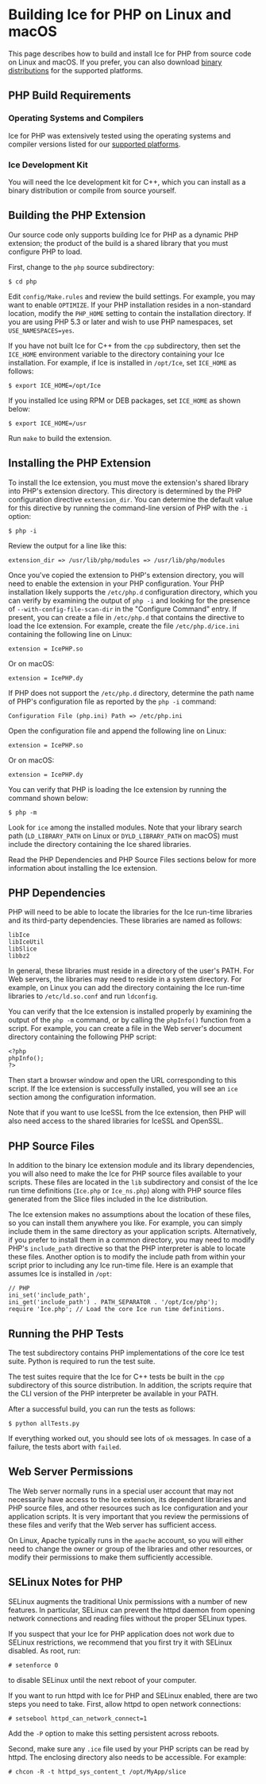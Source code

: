 # Building Ice for PHP on Linux and macOS

This page describes how to build and install Ice for PHP from source code on
Linux and macOS. If you prefer, you can also download [binary distributions][1]
for the supported platforms.

## PHP Build Requirements

### Operating Systems and Compilers

Ice for PHP was extensively tested using the operating systems and compiler
versions listed for our [supported platforms][2].

### Ice Development Kit

You will need the Ice development kit for C++, which you can install as a binary
distribution or compile from source yourself.

## Building the PHP Extension

Our source code only supports building Ice for PHP as a dynamic PHP extension;
the product of the build is a shared library that you must configure PHP to
load.

First, change to the `php` source subdirectory:

    $ cd php

Edit `config/Make.rules` and review the build settings. For example, you may
want to enable `OPTIMIZE`. If your PHP installation resides in a non-standard
location, modify the `PHP_HOME` setting to contain the installation directory.
If you are using PHP 5.3 or later and wish to use PHP namespaces, set
`USE_NAMESPACES=yes`.

If you have not built Ice for C++ from the `cpp` subdirectory, then set the
`ICE_HOME` environment variable to the directory containing your Ice
installation. For example, if Ice is installed in `/opt/Ice`, set `ICE_HOME` as
follows:

    $ export ICE_HOME=/opt/Ice

If you installed Ice using RPM or DEB packages, set `ICE_HOME` as shown below:

    $ export ICE_HOME=/usr

Run `make` to build the extension.

## Installing the PHP Extension

To install the Ice extension, you must move the extension's shared library into
PHP's extension directory. This directory is determined by the PHP configuration
directive `extension_dir`. You can determine the default value for this
directive by running the command-line version of PHP with the `-i` option:

    $ php -i

Review the output for a line like this:

    extension_dir => /usr/lib/php/modules => /usr/lib/php/modules

Once you've copied the extension to PHP's extension directory, you will need to
enable the extension in your PHP configuration. Your PHP installation likely
supports the `/etc/php.d` configuration directory, which you can verify by
examining the output of `php -i` and looking for the presence of
`--with-config-file-scan-dir` in the "Configure Command" entry. If present,
you can create a file in `/etc/php.d` that contains the directive to load the
Ice extension. For example, create the file `/etc/php.d/ice.ini` containing
the following line on Linux:

    extension = IcePHP.so

Or on macOS:

    extension = IcePHP.dy

If PHP does not support the `/etc/php.d` directory, determine the path name of
PHP's configuration file as reported by the `php -i` command:

    Configuration File (php.ini) Path => /etc/php.ini

Open the configuration file and append the following line on Linux:

    extension = IcePHP.so

Or on macOS:

    extension = IcePHP.dy

You can verify that PHP is loading the Ice extension by running the command
shown below:

    $ php -m

Look for `ice` among the installed modules. Note that your library search path
(`LD_LIBRARY_PATH` on Linux or `DYLD_LIBRARY_PATH` on macOS) must include the
directory containing the Ice shared libraries.

Read the PHP Dependencies and PHP Source Files sections below for more
information about installing the Ice extension.

## PHP Dependencies

PHP will need to be able to locate the libraries for the Ice run-time libraries
and its third-party dependencies. These libraries are named as follows:

    libIce
    libIceUtil
    libSlice
    libbz2

In general, these libraries must reside in a directory of the user's PATH. For
Web servers, the libraries may need to reside in a system directory. For
example, on Linux you can add the directory containing the Ice run-time
libraries to `/etc/ld.so.conf` and run `ldconfig`.

You can verify that the Ice extension is installed properly by examining the
output of the `php -m` command, or by calling the `phpInfo()` function from a
script. For example, you can create a file in the Web server's document
directory containing the following PHP script:

    <?php
    phpInfo();
    ?>

Then start a browser window and open the URL corresponding to this script. If
the Ice extension is successfully installed, you will see an `ice` section among
the configuration information.

Note that if you want to use IceSSL from the Ice extension, then PHP will also
need access to the shared libraries for IceSSL and OpenSSL.

## PHP Source Files

In addition to the binary Ice extension module and its library dependencies, you
will also need to make the Ice for PHP source files available to your scripts.
These files are located in the `lib` subdirectory and consist of the Ice run
time definitions (`Ice.php` or `Ice_ns.php`) along with PHP source files
generated from the Slice files included in the Ice distribution.

The Ice extension makes no assumptions about the location of these files, so you
can install them anywhere you like. For example, you can simply include them in
the same directory as your application scripts. Alternatively, if you prefer to
install them in a common directory, you may need to modify PHP's `include_path`
directive so that the PHP interpreter is able to locate these files. Another
option is to modify the include path from within your script prior to including
any Ice run-time file. Here is an example that assumes Ice is installed in
`/opt`:

    // PHP
    ini_set('include_path',
    ini_get('include_path') . PATH_SEPARATOR . '/opt/Ice/php');
    require 'Ice.php'; // Load the core Ice run time definitions.

## Running the PHP Tests

The test subdirectory contains PHP implementations of the core Ice test suite.
Python is required to run the test suite.

The test suites require that the Ice for C++ tests be built in the `cpp`
subdirectory of this source distribution. In addition, the scripts require
that the CLI version of the PHP interpreter be available in your PATH.

After a successful build, you can run the tests as follows:

    $ python allTests.py

If everything worked out, you should see lots of `ok` messages. In case of a
failure, the tests abort with `failed`.

## Web Server Permissions

The Web server normally runs in a special user account that may not necessarily
have access to the Ice extension, its dependent libraries and PHP source files,
and other resources such as Ice configuration and your application scripts. It
is very important that you review the permissions of these files and verify
that the Web server has sufficient access.

On Linux, Apache typically runs in the `apache` account, so you will either
need to change the owner or group of the libraries and other resources, or
modify their permissions to make them sufficiently accessible.

## SELinux Notes for PHP

SELinux augments the traditional Unix permissions with a number of new features.
In particular, SELinux can prevent the httpd daemon from opening network
connections and reading files without the proper SELinux types.

If you suspect that your Ice for PHP application does not work due to SELinux
restrictions, we recommend that you first try it with SELinux disabled.
As root, run:

    # setenforce 0

to disable SELinux until the next reboot of your computer.

If you want to run httpd with Ice for PHP and SELinux enabled, there are two
steps you need to take. First, allow httpd to open network connections:

    # setsebool httpd_can_network_connect=1

Add the `-P` option to make this setting persistent across reboots.

Second, make sure any `.ice` file used by your PHP scripts can be read by httpd.
The enclosing directory also needs to be accessible. For example:

    # chcon -R -t httpd_sys_content_t /opt/MyApp/slice

[1]: https://zeroc.com/downloads/ice
[2]: https://doc.zeroc.com/display/Ice36/Supported+Platforms+for+Ice+and+Ice+Touch+3.6.4
